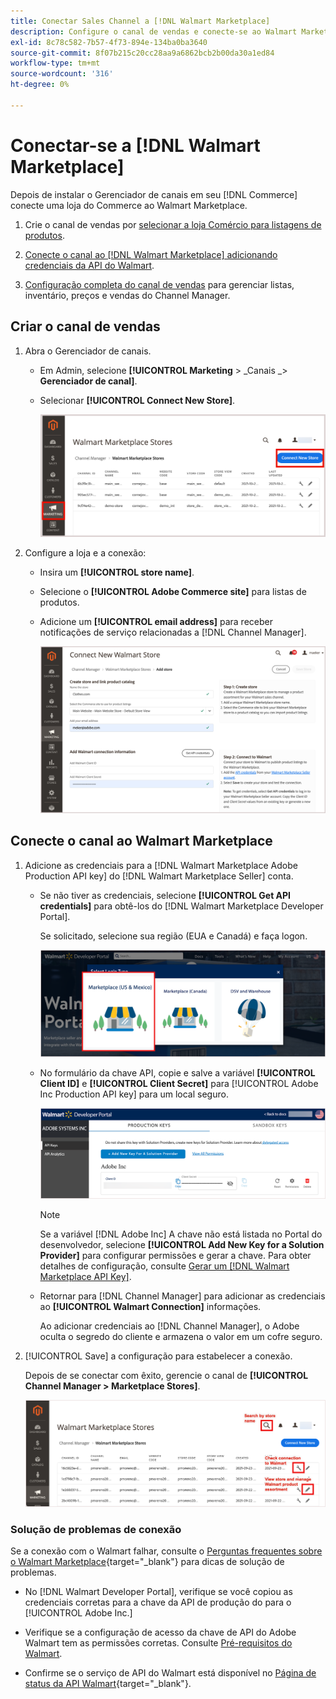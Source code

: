 ```yaml
---
title: Conectar Sales Channel a [!DNL Walmart Marketplace]
description: Configure o canal de vendas e conecte-se ao Walmart Marketplace.
exl-id: 8c78c582-7b57-4f73-894e-134ba0ba3640
source-git-commit: 8f07b215c20cc28aa9a6862bcb2b00da30a1ed84
workflow-type: tm+mt
source-wordcount: '316'
ht-degree: 0%

---
```



# Conectar-se a [!DNL Walmart Marketplace]

Depois de instalar o Gerenciador de canais em seu [!DNL Commerce] conecte uma loja do Commerce ao Walmart Marketplace.

1. Crie o canal de vendas por [selecionar a loja Comércio para listagens de produtos](#select-the-commerce-store-for-the-sales-channel).

1. [Conecte o canal ao [!DNL Walmart Marketplace] adicionando credenciais da API do Walmart](#connect-the-channel-to-walmart-marketplace).

1. [Configuração completa do canal de vendas](#complete-store-setup) para gerenciar listas, inventário, preços e vendas do Channel Manager.

## Criar o canal de vendas

1. Abra o Gerenciador de canais.

   - Em Admin, selecione **[!UICONTROL Marketing** > _Canais _> **Gerenciador de canal]**.

   - Selecionar **[!UICONTROL Connect New Store]**.

      ![Conexão da loja do Commerce ao [!DNL Walmart Marketplace] from [!DNL Channel Manager]](assets/connect-commerce-store-to-marketplace.png)


1. Configure a loja e a conexão:

   - Insira um **[!UICONTROL store name]**.

   - Selecione o **[!UICONTROL Adobe Commerce site]** para listas de produtos.

   - Adicione um **[!UICONTROL email address]** para receber notificações de serviço relacionadas a [!DNL Channel Manager].

      ![Configurar a conexão entre o Commerce e o [!DNL Walmart Marketplace] from [!DNL Channel Manager]](assets/configure-commerce-to-marketplace-connection.png)


## Conecte o canal ao Walmart Marketplace

1. Adicione as credenciais para a [!DNL Walmart Marketplace Adobe Production API key] do [!DNL Walmart Marketplace Seller] conta.

   - Se não tiver as credenciais, selecione **[!UICONTROL Get API credentials]** para obtê-los do [!DNL Walmart Marketplace Developer Portal].

      Se solicitado, selecione sua região (EUA e Canadá) e faça logon.

      ![[!DNL Walmart Marketplace] logon da conta](assets/walmart-marketplace-login-page.png)

   - No formulário da chave API, copie e salve a variável **[!UICONTROL Client ID]** e **[!UICONTROL Client Secret]** para [!UICONTROL Adobe Inc Production API key] para um local seguro.

      ![[!DNL Walmart Marketplace API key] página de configuração](assets/walmart-api-key-management-form.png)

      >[!NOTE]
      >
      >Se a variável [!DNL Adobe Inc] A chave não está listada no Portal do desenvolvedor, selecione **[!UICONTROL Add New Key for a Solution Provider]** para configurar permissões e gerar a chave. Para obter detalhes de configuração, consulte [Gerar um [!DNL Walmart Marketplace API Key]](walmart-prerequisites.md#generate-a-walmart-marketplace-api-key).

   - Retornar para [!DNL Channel Manager] para adicionar as credenciais ao **[!UICONTROL Walmart Connection]** informações.

      Ao adicionar credenciais ao [!DNL Channel Manager], o Adobe oculta o segredo do cliente e armazena o valor em um cofre seguro.

1. [!UICONTROL Save] a configuração para estabelecer a conexão.

   Depois de se conectar com êxito, gerencie o canal de **[!UICONTROL Channel Manager > Marketplace Stores]**.

   ![[!DNL Walmart Marketplace API key] página de configuração](assets/manage-connected-stores.png)


### Solução de problemas de conexão

Se a conexão com o Walmart falhar, consulte o [Perguntas frequentes sobre o Walmart Marketplace](https://developer.walmart.com/faq/us/faq-auth/){target=&quot;_blank&quot;} para dicas de solução de problemas.

- No [!DNL Walmart Developer Portal], verifique se você copiou as credenciais corretas para a chave da API de produção do para o [!UICONTROL Adobe Inc.]

- Verifique se a configuração de acesso da chave de API do Adobe Walmart tem as permissões corretas. Consulte [Pré-requisitos do Walmart](walmart-prerequisites.md##generate-a-walmart-marketplace-api-key).

- Confirme se o serviço de API do Walmart está disponível no [Página de status da API Walmart](https://developer.walmart.com/us/whats-new/new-api-status-information-now-available/){target=&quot;_blank&quot;}.
